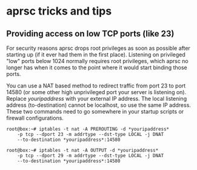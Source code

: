aprsc tricks and tips
=====================


Providing access on low TCP ports (like 23)
----------------------------------------------

For security reasons aprsc drops root privileges as soon as possible after
starting up (if it ever had them in the first place).  Listening on
privileged "low" ports below 1024 normally requires root privileges, which
aprsc no longer has when it comes to the point where it would start binding
those ports.

You can use a NAT based method to redirect traffic from port 23 to port
14580 (or some other high unprivileged port your server is listening on). 
Replace *youripaddress* with your external IP address.  The local listening
address (to-destination) cannot be localhost, so use the same IP address. 
These two commands need to go somewhere in your startup scripts or firewall
configurations.

    root@box:~# iptables -t nat -A PREROUTING -d *youripaddress*
        -p tcp --dport 23 -m addrtype --dst-type LOCAL -j DNAT
        --to-destination *youripaddress*:14580

    root@box:~# iptables -t nat -A OUTPUT -d *youripaddress*
        -p tcp --dport 29 -m addrtype --dst-type LOCAL -j DNAT
        --to-destination *youripaddress*:14580

